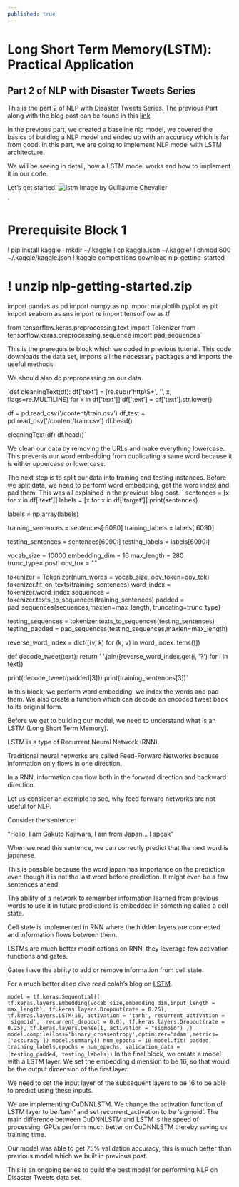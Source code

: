 ```yaml
---
published: true
---
```

# Long Short Term Memory(LSTM): Practical Application

## Part 2 of NLP with Disaster Tweets Series

This is the part 2 of NLP with Disaster Tweets Series. The previous Part along with the blog post can be found in this [link](https://medium.com/@mukilankrishnakumar2002/natural-language-processing-with-disaster-tweets-part-1-db31c9ad07). 

In the previous part, we created a baseline nlp model, we covered the basics of building a NLP model and ended up with an accuracy which is far from good. In this part, we are going to implement NLP model with LSTM architecture.

We will be seeing in detail, how a LSTM model works and how to implement it in our code.

Let’s get started.
![lstm]({{site.baseurl}}/https://postimg.cc/gw3T16LQ)
Image by Guillaume Chevalier

`
# Prerequisite Block 1
! pip install kaggle
! mkdir ~/.kaggle
! cp kaggle.json ~/.kaggle/
! chmod 600 ~/.kaggle/kaggle.json
! kaggle competitions download nlp-getting-started
# ! unzip nlp-getting-started.zip
import pandas as pd
import numpy as np
import matplotlib.pyplot as plt
import seaborn as sns
import re
import tensorflow as tf

from tensorflow.keras.preprocessing.text import Tokenizer
from tensorflow.keras.preprocessing.sequence import pad_sequences`

This is the prerequisite block which we coded in previous tutorial. This code downloads the data set, imports all the necessary packages and imports the useful methods.

We should also do preprocessing on our data.

`def cleaningText(df):
  df['text'] = [re.sub(r'http\S+', '', x, flags=re.MULTILINE) for x in df['text']]
  df['text'] = df['text'].str.lower()

df = pd.read_csv('/content/train.csv')
df_test = pd.read_csv('/content/train.csv')
df.head()

cleaningText(df)
df.head()`

We clean our data by removing the URLs and make everything lowercase. This prevents our word embedding from duplicating a same word because it is either uppercase or lowercase.

The next step is to split our data into training and testing instances. Before we split data, we need to perform word embedding, get the word index and pad them. This was all explained in the previous blog post.
`
sentences = [x for x in df['text']]
labels = [x for x in df['target']]
print(sentences)

labels = np.array(labels)

training_sentences = sentences[:6090]
training_labels = labels[:6090]

testing_sentences = sentences[6090:]
testing_labels = labels[6090:]

vocab_size = 10000
embedding_dim = 16
max_length = 280
trunc_type='post'
oov_tok = "<OOV>"

tokenizer = Tokenizer(num_words = vocab_size, oov_token=oov_tok)
tokenizer.fit_on_texts(training_sentences)
word_index = tokenizer.word_index
sequences = tokenizer.texts_to_sequences(training_sentences)
padded = pad_sequences(sequences,maxlen=max_length, truncating=trunc_type)

testing_sequences = tokenizer.texts_to_sequences(testing_sentences)
testing_padded = pad_sequences(testing_sequences,maxlen=max_length)

reverse_word_index = dict([(v, k) for (k, v) in word_index.items()])

def decode_tweet(text):
    return ' '.join([reverse_word_index.get(i, '?') for i in text])

print(decode_tweet(padded[3]))
print(training_sentences[3])`

In this block, we perform word embedding, we index the words and pad them. We also create a function which can decode an encoded tweet back to its original form.

Before we get to building our model, we need to understand what is an LSTM (Long Short Term Memory).

LSTM is a type of Recurrent Neural Network (RNN).

Traditional neural networks are called Feed-Forward Networks because information only flows in one direction.

In a RNN, information can flow both in the forward direction and backward direction.

Let us consider an example to see, why feed forward networks are not useful for NLP.

Consider the sentence:

“Hello, I am Gakuto Kajiwara, I am from Japan… I speak”

When we read this sentence, we can correctly predict that the next word is japanese.

This is possible because the word japan has importance on the prediction even though it is not the last word before prediction. It might even be a few sentences ahead.

The ability of a network to remember information learned from previous words to use it in future predictions is embedded in something called a cell state.

Cell state is implemented in RNN where the hidden layers are connected and information flows between them.

LSTMs are much better modifications on RNN, they leverage few activation functions and gates.

Gates have the ability to add or remove information from cell state.

For a much better deep dive read colah’s blog on [LSTM](https://colah.github.io/posts/2015-08-Understanding-LSTMs/).

`
model = tf.keras.Sequential([
                             tf.keras.layers.Embedding(vocab_size,embedding_dim,input_length = max_length),
                             tf.keras.layers.Dropout(rate = 0.25),
                             tf.keras.layers.LSTM(16,
                                                  activation = 'tanh',
                                                  recurrent_activation = 'sigmoid', 
                                                  recurrent_dropout = 0.0),
                             tf.keras.layers.Dropout(rate = 0.25),
                             tf.keras.layers.Dense(1, activation = "sigmoid")
])
model.compile(loss='binary_crossentropy',optimizer='adam',metrics=['accuracy'])
model.summary()
num_epochs = 10
model.fit( padded, training_labels,epochs = num_epochs, validation_data = (testing_padded, testing_labels))
`
In the final block, we create a model with a LSTM layer. We set the embedding dimension to be 16, so that would be the output dimension of the first layer.

We need to set the input layer of the subsequent layers to be 16 to be able to predict using these inputs.

We are implementing CuDNNLSTM. We change the activation function of LSTM layer to be ‘tanh’ and set recurrent_activation to be ‘sigmoid’. The main difference between CuDNNLSTM and LSTM is the speed of processing. GPUs perform much better on CuDNNLSTM thereby saving us training time.

Our model was able to get 75% validation accuracy, this is much better than previous model which we built in previous post.

This is an ongoing series to build the best model for performing NLP on Disaster Tweets data set.
